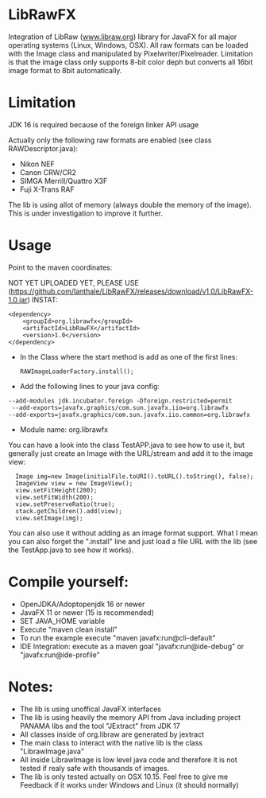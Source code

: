 # LibRawFX
Integration of LibRaw (www.libraw.org) library for JavaFX for all major operating systems (Linux, Windows, OSX). 
All raw formats can be loaded with the Image class and manipulated by Pixelwriter/Pixelreader. Limitation is that the image class only supports 8-bit color deph but converts all 16bit image format to 8bit automatically.

# Limitation
JDK 16 is required because of the foreign linker API usage

Actually only the following raw formats are enabled (see class RAWDescriptor.java):
- Nikon NEF
- Canon CRW/CR2
- SIMGA Merrill/Quattro X3F
- Fuji X-Trans RAF

The lib is using allot of memory (always double the memory of the image). This is under investigation to improve it further. 

# Usage
Point to the maven coordinates:

NOT YET UPLOADED YET, PLEASE USE (https://github.com/lanthale/LibRawFX/releases/download/v1.0/LibRawFX-1.0.jar) INSTAT:

```
<dependency>  
    <groupId>org.librawfx</groupId>    
    <artifactId>LibRawFX</artifactId>  
    <version>1.0</version>  
</dependency>  
```  

- In the Class where the start method is add as one of the first lines:

     `RAWImageLoaderFactory.install();`  

- Add the following lines to your java config:

```
--add-modules jdk.incubator.foreign -Dforeign.restricted=permit  
 --add-exports=javafx.graphics/com.sun.javafx.iio=org.librawfx 
--add-exports=javafx.graphics/com.sun.javafx.iio.common=org.librawfx
```

- Module name: org.librawfx


You can have a look into the class TestAPP.java to see how to use it, but generally just create an Image with the URL/stream and add it to the image view:

```
  Image img=new Image(initialFile.toURI().toURL().toString(), false);  
  ImageView view = new ImageView();  
  view.setFitHeight(200);  
  view.setFitWidth(200);  
  view.setPreserveRatio(true);  
  stack.getChildren().add(view);  
  view.setImage(img);
```  

You can also use it without adding as an image format support. What I mean you can also forget the ".install" line and just load a file URL with the lib (see the TestApp.java to see how it works).

# Compile yourself:
- OpenJDKA/Adoptopenjdk 16 or newer
- JavaFX 11 or newer (15 is recommended)
- SET JAVA_HOME variable
- Execute "maven clean install"
- To run the example execute "maven javafx:run@cli-default"
- IDE Integration: execute as a maven goal "javafx:run@ide-debug" or "javafx:run@ide-profile" 

# Notes:
- The lib is using unoffical JavaFX interfaces
- The lib is using heavily the memory API from Java including project PANAMA libs and the tool "JExtract" from JDK 17
- All classes inside of org.libraw are generated by jextract
- The main class to interact with the native lib is the class "LibrawImage.java"
- All inside LibrawImage is low level java code and therefore it is not tested if realy safe with thousands of images.
- The lib is only tested actually on OSX 10.15. Feel free to give me Feedback if it works under Windows and Linux (it should normally)
     
